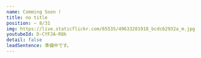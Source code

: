 ```yaml
---
name: Comming Soon !
title: no title
position: ~ 8/31
img: https://live.staticflickr.com/65535/49633281918_bcdc62932a_m.jpg
youtubeId: D-CYFJA-R8k
detail: false
leadSentence: 準備中です。
---
```

